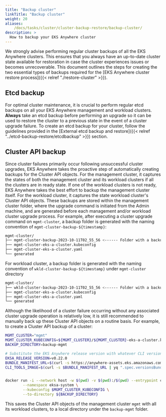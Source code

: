 ```yaml
---
title: "Backup cluster"
linkTitle: "Backup cluster"
weight: 20
aliases:
    /docs/tasks/cluster/cluster-backup-restore/backup-cluster/
description: >
  How to backup your EKS Anywhere cluster
---
```


We strongly advise performing regular cluster backups of all the EKS Anywhere clusters. This ensures that you always have an up-to-date cluster state available for restoration in case the cluster experiences issues or becomes unrecoverable. This document outlines the steps for creating the two essential types of backups required for the [EKS Anywhere cluster restore process]({{< relref "./restore-cluster" >}}).

## Etcd backup

For optimal cluster maintenance, it is crucial to perform regular etcd backups on all your EKS Anywhere management and workload clusters. **Always** take an etcd backup before performing an upgrade so it can be used to restore the cluster to a previous state in the event of a cluster upgrade failure. To create an etcd backup for your cluster, follow the guidelines provided in the [External etcd backup and restore]({{< relref "../etcd-backup-restore/etcdbackup" >}}) section.


## Cluster API backup

Since cluster failures primarily occur following unsuccessful cluster upgrades, EKS Anywhere takes the proactive step of automatically creating backups for the Cluster API objects. For the management cluster, it captures the states of both the management cluster and its workload clusters if all the clusters are in ready state. If one of the workload clusters is not ready, EKS Anywhere takes the best effort to backup the management cluster itself. For the workload cluster, it captures the state workload cluster's Cluster API objects. These backups are stored within the management cluster folder, where the upgrade command is initiated from the Admin machine, and are generated before each management and/or workload cluster upgrade process. 
For example, after executing a cluster upgrade command on `mgmt-cluster`, a backup folder is generated with the naming convention of `mgmt-cluster-backup-${timestamp}`:

```bash
mgmt-cluster/ 
├── mgmt-cluster-backup-2023-10-11T02_55_56 <------ Folder with a backup of the CAPI objects 
├── mgmt-cluster-eks-a-cluster.kubeconfig
├── mgmt-cluster-eks-a-cluster.yaml
└── generated
```

For workload cluster, a backup folder is generated with the naming convention of `wkld-cluster-backup-${timestamp}` under `mgmt-cluster` directory

```bash
mgmt-cluster/ 
├── wkld-cluster-backup-2023-10-11T02_55_56 <------ Folder with a backup of the CAPI objects 
├── mgmt-cluster-eks-a-cluster.kubeconfig
├── mgmt-cluster-eks-a-cluster.yaml
└── generated
```

Although the likelihood of a cluster failure occurring without any associated cluster upgrade operation is relatively low, it is still recommended to manually back up these Cluster API objects on a routine basis. For example, to create a Cluster API backup of a cluster:


```bash
MGMT_CLUSTER="mgmt"
MGMT_CLUSTER_KUBECONFIG=${MGMT_CLUSTER}/${MGMT_CLUSTER}-eks-a-cluster.kubeconfig
BACKUP_DIRECTORY=backup-mgmt

# Substitute the EKS Anywhere release version with whatever CLI version you are using
EKSA_RELEASE_VERSION=v0.22.0
BUNDLE_MANIFEST_URL=$(curl -s https://anywhere-assets.eks.amazonaws.com/releases/eks-a/manifest.yaml | yq ".spec.releases[] | select(.version==\"$EKSA_RELEASE_VERSION\").bundleManifestUrl")
CLI_TOOLS_IMAGE=$(curl -s $BUNDLE_MANIFEST_URL | yq ".spec.versionsBundles[0].eksa.cliTools.uri")


docker run -i --network host -w $(pwd) -v $(pwd):/$(pwd) --entrypoint clusterctl ${CLI_TOOLS_IMAGE} move \
        --namespace eksa-system \
        --kubeconfig $MGMT_CLUSTER_KUBECONFIG \
        --to-directory ${BACKUP_DIRECTORY}
```

This saves the Cluster API objects of the management cluster `mgmt` with all its workload clusters, to a local directory under the `backup-mgmt` folder.
